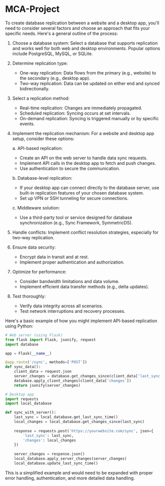 # MCA-Project

To create database replication between a website and a desktop app, you'll need to consider several factors and choose an approach that fits your specific needs. Here's a general outline of the process:

1. Choose a database system:
   Select a database that supports replication and works well for both web and desktop environments. Popular options include PostgreSQL, MySQL, or SQLite.

2. Determine replication type:
   - One-way replication: Data flows from the primary (e.g., website) to the secondary (e.g., desktop app).
   - Two-way replication: Data can be updated on either end and synced bidirectionally.

3. Select a replication method:
   - Real-time replication: Changes are immediately propagated.
   - Scheduled replication: Syncing occurs at set intervals.
   - On-demand replication: Syncing is triggered manually or by specific events.

4. Implement the replication mechanism:
   For a website and desktop app setup, consider these options:

   a. API-based replication:
   - Create an API on the web server to handle data sync requests.
   - Implement API calls in the desktop app to fetch and push changes.
   - Use authentication to secure the communication.

   b. Database-level replication:
   - If your desktop app can connect directly to the database server, use built-in replication features of your chosen database system.
   - Set up VPN or SSH tunneling for secure connections.

   c. Middleware solution:
   - Use a third-party tool or service designed for database synchronization (e.g., Sync Framework, SymmetricDS).

5. Handle conflicts:
   Implement conflict resolution strategies, especially for two-way replication.

6. Ensure data security:
   - Encrypt data in transit and at rest.
   - Implement proper authentication and authorization.

7. Optimize for performance:
   - Consider bandwidth limitations and data volume.
   - Implement efficient data transfer methods (e.g., delta updates).

8. Test thoroughly:
   - Verify data integrity across all scenarios.
   - Test network interruptions and recovery processes.

Here's a basic example of how you might implement API-based replication using Python:

```python
# Web server (using Flask)
from flask import Flask, jsonify, request
import database

app = Flask(__name__)

@app.route('/sync', methods=['POST'])
def sync_data():
    client_data = request.json
    server_changes = database.get_changes_since(client_data['last_sync'])
    database.apply_client_changes(client_data['changes'])
    return jsonify(server_changes)

# Desktop app
import requests
import local_database

def sync_with_server():
    last_sync = local_database.get_last_sync_time()
    local_changes = local_database.get_changes_since(last_sync)
    
    response = requests.post('https://yourwebsite.com/sync', json={
        'last_sync': last_sync,
        'changes': local_changes
    })
    
    server_changes = response.json()
    local_database.apply_server_changes(server_changes)
    local_database.update_last_sync_time()
```

This is a simplified example and would need to be expanded with proper error handling, authentication, and more detailed data handling.
